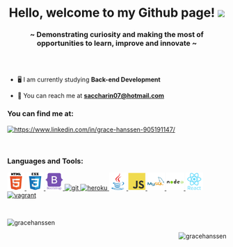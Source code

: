 <!-- 
### Hi there 👋


**GraceHanssen/GraceHanssen** is a ✨ _special_ ✨ repository because its `README.md` (this file) appears on your GitHub profile.

Here are some ideas to get you started:

- 🔭 I’m currently working on ...
- 🌱 I’m currently learning ...
- 👯 I’m looking to collaborate on ...
- 🤔 I’m looking for help with ...
- 💬 Ask me about ...
- 📫 How to reach me: ...
- 😄 Pronouns: ...
- ⚡ Fun fact: ...



:checkered_flag: Welcome to my Github page! 

:raising_hand: Gracie / Gray

:woman_student: Bachelor of Science in Computer Science

:desert_island: Philippines

:desktop_computer: Web Developer

:e-mail: saccharin07@hotmail.com

:pushpin: Larvik, Vestfold 3260 :norway:	

:capital_abcd: Filipino (Tagalog), English, Norsk (Bokmål)

-->

<h1 align="center">Hello, welcome to my Github page! <img src="https://raw.githubusercontent.com/MartinHeinz/MartinHeinz/master/wave.gif" width="30px">

<h3 align="center">~ Demonstrating curiosity and making the most of opportunities to learn, improve and innovate ~</h3><br><br>

- :desktop_computer: I am currently studying **Back-end Development**

- :e-mail: You can reach me at **saccharin07@hotmail.com**

<h3 align="left">You can find me at:</h3>
<p align="left">
<a href="https://linkedin.com/in/https://www.linkedin.com/in/grace-hanssen-905191147/" target="blank"><img align="center" src="https://raw.githubusercontent.com/rahuldkjain/github-profile-readme-generator/master/src/images/icons/Social/linked-in-alt.svg" alt="https://www.linkedin.com/in/grace-hanssen-905191147/" height="30" width="40" /></a>
</p><br>

<h3 align="left">Languages and Tools:</h3>
<p align="left"> <a href="https://www.w3.org/html/" target="_blank" rel="noreferrer"> <img src="https://raw.githubusercontent.com/devicons/devicon/master/icons/html5/html5-original-wordmark.svg" alt="html5" width="40" height="40"/> </a> <a href="https://www.w3schools.com/css/" target="_blank" rel="noreferrer"> <img src="https://raw.githubusercontent.com/devicons/devicon/master/icons/css3/css3-original-wordmark.svg" alt="css3" width="40" height="40"/> <a href="https://getbootstrap.com" target="_blank" rel="noreferrer"> <img src="https://raw.githubusercontent.com/devicons/devicon/master/icons/bootstrap/bootstrap-plain-wordmark.svg" alt="bootstrap" width="40" height="40"/> </a> </a> <a href="https://git-scm.com/" target="_blank" rel="noreferrer"> <img src="https://www.vectorlogo.zone/logos/git-scm/git-scm-icon.svg" alt="git" width="40" height="40"/> </a> <a href="https://heroku.com" target="_blank" rel="noreferrer"> <img src="https://www.vectorlogo.zone/logos/heroku/heroku-icon.svg" alt="heroku" width="40" height="40"/> </a> <a href="https://www.java.com" target="_blank" rel="noreferrer"> <img src="https://raw.githubusercontent.com/devicons/devicon/master/icons/java/java-original.svg" alt="java" width="40" height="40"/> </a> <a href="https://developer.mozilla.org/en-US/docs/Web/JavaScript" target="_blank" rel="noreferrer"> <img src="https://raw.githubusercontent.com/devicons/devicon/master/icons/javascript/javascript-original.svg" alt="javascript" width="40" height="40"/> </a> <a href="https://www.mysql.com/" target="_blank" rel="noreferrer"> <img src="https://raw.githubusercontent.com/devicons/devicon/master/icons/mysql/mysql-original-wordmark.svg" alt="mysql" width="40" height="40"/> </a> <a href="https://nodejs.org" target="_blank" rel="noreferrer"> <img src="https://raw.githubusercontent.com/devicons/devicon/master/icons/nodejs/nodejs-original-wordmark.svg" alt="nodejs" width="40" height="40"/> </a> <a href="https://reactjs.org/" target="_blank" rel="noreferrer"> <img src="https://raw.githubusercontent.com/devicons/devicon/master/icons/react/react-original-wordmark.svg" alt="react" width="40" height="40"/> </a> <a href="https://www.vagrantup.com/" target="_blank" rel="noreferrer"> <img src="https://www.vectorlogo.zone/logos/vagrantup/vagrantup-icon.svg" alt="vagrant" width="40" height="40"/> </a> </p><br>

<p><img align="center" src="https://github-readme-stats.vercel.app/api/top-langs?username=gracehanssen&show_icons=true&locale=en&layout=compact" alt="gracehanssen" /></p>

<p align="right"> <img src="https://komarev.com/ghpvc/?username=gracehanssen&label=Profile%20views&color=0e75b6&style=flat" alt="gracehanssen" /> </p>

